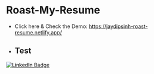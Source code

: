 # Roast-My-Resume

- Click here & Check the Demo: https://jaydipsinh-roast-resume.netlify.app/

- ## Test

<div id="badges">
 <a href="https://www.linkedin.com/in/jaydipsinhsolanki/"> <img src="https://img.shields.io/badge/LinkedIn-blue?style=for-the-badge&logo=linkedin&logoColor=white" alt="LinkedIn Badge"/>
 </a>
</div>



